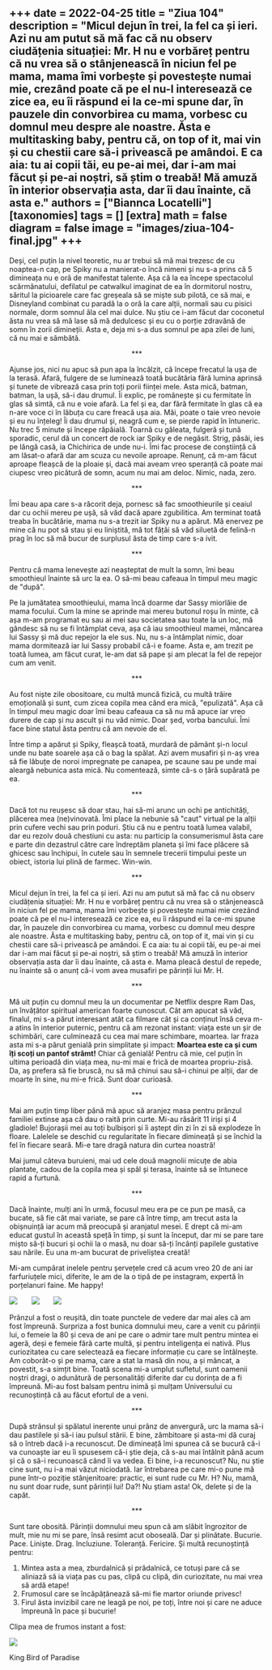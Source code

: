 
+++
date = 2022-04-25
title = "Ziua 104"
description = "Micul dejun în trei, la fel ca și ieri. Azi nu am putut să mă fac că nu observ ciudățenia situației: Mr. H nu e vorbăreț pentru că nu vrea să o stânjenească în niciun fel pe mama, mama îmi vorbește și povestește numai mie, crezând poate că pe el nu-l interesează ce zice ea, eu îi răspund ei la ce-mi spune dar, în pauzele din convorbirea cu mama, vorbesc cu domnul meu despre ale noastre. Ăsta e multitasking baby, pentru că, on top of it, mai vin și cu chestii care să-i privească pe amândoi. E ca aia: tu ai copii tăi, eu pe-ai mei, dar i-am mai făcut și pe-ai noștri, să știm o treabă! Mă amuză în interior observația asta, dar îi dau înainte, că asta e."
authors = ["Biannca Locatelli"]
[taxonomies]
tags = []
[extra]
math = false
diagram = false
image = "images/ziua-104-final.jpg"
+++
---

Deși, cel puțin la nivel teoretic, nu ar trebui să mă mai trezesc de cu noaptea-n cap, pe Spiky nu a manierat-o încă nimeni și nu s-a prins că 5 dimineața nu e oră de manifestat talente. Așa că la ea începe spectacolul scărmănatului, defilatul pe catwalkul imaginat de ea în dormitorul nostru, săritul la picioarele care fac greșeala să se miște sub pilotă, ce să mai, e Disneyland combinat cu paradă la o oră la care alții, normali sau cu pisici normale, dorm somnul ăla cel mai dulce. Nu știu ce i-am făcut dar coconetul ăsta nu vrea să mă lase să mă dedulcesc și eu cu o porție zdravănă de somn în zorii dimineții. Asta e, deja mi s-a dus somnul pe apa zilei de luni, că nu mai e sâmbătă.

<p style="text-align: center;">***</p>

Ajunse jos, nici nu apuc să pun apa la încălzit, că începe frecatul la ușa de la terasă. Afară, fulgere de se luminează toată bucătăria fără lumina aprinsă și tunete de vibrează casa prin toți porii ființei mele. Asta mică, batman, batman, la ușă, să-i dau drumul. Îi explic, pe românește și cu fermitate în glas să simtă, că nu e voie afară. La fel și ea, dar fără fermitate în glas că ea n-are voce ci în lăbuța cu care freacă ușa aia. Măi, poate o taie vreo nevoie și eu nu înțeleg! Îi dau drumul și, neagră cum e, se pierde rapid în întuneric. Nu trec 5 minute și începe răpăială. Toarnă cu găleata, fulgeră și tună sporadic, cerul dă un concert de rock iar Spiky e de negăsit. Strig, pâsâi, ies pe lângă casă, ia Chichirica de unde nu-i. Îmi fac procese de conștiință că am lăsat-o afară dar am scuza cu nevoile aproape. Renunț, că m-am făcut aproape fleașcă de la ploaie și, dacă mai aveam vreo speranță că poate mai ciupesc vreo picătură de somn, acum nu mai am deloc. Nimic, nada, zero.

<p style="text-align: center;">***</p>

Îmi beau apa care s-a răcorit deja, pornesc să fac smoothieurile și ceaiul dar cu ochii mereu pe ușă, să văd dacă apare zgubilitica. Am terminat toată treaba în bucătărie, mama nu s-a trezit iar Spiky nu a apărut. Mă enervez pe mine că nu pot să stau și eu liniștită, mă tot fâțâi să văd siluetă de felină-n prag în loc să mă bucur de surplusul ăsta de timp care s-a ivit.

<p style="text-align: center;">***</p>

Pentru că mama lenevește azi neașteptat de mult la somn, îmi beau smoothieul înainte să urc la ea. O să-mi beau cafeaua în timpul meu magic de "după".

Pe la jumătatea smoothieului, mama încă doarme dar Sassy miorlăie de mama focului. Cum la mine se aprinde mai mereu butonul roșu în minte, că așa m-am programat eu sau ai mei sau societatea sau toate la un loc, mă gândesc să nu se fi întâmplat ceva, așa că iau smoothieul mamei, mâncarea lui Sassy și mă duc repejor la ele sus. Nu, nu s-a întâmplat nimic, doar mama dormitează iar lui Sassy probabil că-i e foame. Asta e, am trezit pe toată lumea, am făcut curat, le-am dat să pape și am plecat la fel de repejor cum am venit.

<p style="text-align: center;">***</p>

Au fost niște zile obositoare, cu multă muncă fizică, cu multă trăire emoțională și sunt, cum zicea copila mea când era mică, "epulizată". Așa că în timpul meu magic doar îmi beau cafeaua ca să nu mă apuce iar vreo durere de cap și nu ascult și nu văd nimic. Doar șed, vorba bancului. Îmi face bine statul ăsta pentru că am nevoie de el.

Între timp a apărut și Spiky, fleașcă toată, murdară de pământ și-n locul unde nu bate soarele așa că o bag la spălat. Azi avem musafiri și n-aș vrea să fie lăbuțe de noroi impregnate pe canapea, pe scaune sau pe unde mai aleargă nebunica asta mică. Nu comentează, simte că-s o țâră supărată pe ea.

<p style="text-align: center;">***</p>

Dacă tot nu reușesc să doar stau, hai să-mi arunc un ochi pe antichități, plăcerea mea (ne)vinovată. Îmi place la nebunie să "caut" virtual pe la alții prin cufere vechi sau prin poduri. Știu că nu e pentru toată lumea valabil, dar eu rezolv două chestiuni cu asta: nu particip la consumerismul ăsta care e parte din dezastrul către care îndreptăm planeta și îmi face plăcere să ghicesc sau închipui, în cutele sau în semnele trecerii timpului peste un obiect, istoria lui plină de farmec. Win-win.

<p style="text-align: center;">***</p>

Micul dejun în trei, la fel ca și ieri. Azi nu am putut să mă fac că nu observ ciudățenia situației: Mr. H nu e vorbăreț pentru că nu vrea să o stânjenească în niciun fel pe mama, mama îmi vorbește și povestește numai mie crezând poate că pe el nu-l interesează ce zice ea, eu îi răspund ei la ce-mi spune dar, în pauzele din convorbirea cu mama, vorbesc cu domnul meu despre ale noastre. Ăsta e multitasking baby, pentru că, on top of it, mai vin și cu chestii care să-i privească pe amândoi. E ca aia: tu ai copii tăi, eu pe-ai mei dar i-am mai făcut și pe-ai noștri, să știm o treabă! Mă amuză în interior observația asta dar îi dau înainte, că asta e. Mama pleacă destul de repede, nu înainte să o anunț că-i vom avea musafiri pe părinții lui Mr. H.

<p style="text-align: center;">***</p>

Mă uit puțin cu domnul meu la un documentar pe Netflix despre Ram Das, un învățător spiritual american foarte cunoscut. Cât am apucat să văd, finalul, mi s-a părut interesant atât ca filmare cât și ca conținut însă ceva m-a atins în interior puternic, pentru că am rezonat instant: viața este un șir de schimbări, care culminează cu cea mai mare schimbare, moartea. Iar fraza asta mi s-a părut genială prin simplitate și impact: **Moartea este ca și cum îți scoți un pantof strâmt!** Chiar că genială! Pentru că mie, cel puțin în ultima perioadă din viața mea, nu-mi mai e frică de moartea propriu-zisă. Da, aș prefera să fie bruscă, nu să mă chinui sau să-i chinui pe alții, dar de moarte în sine, nu mi-e frică. Sunt doar curioasă.

<p style="text-align: center;">***</p>

Mai am puțin timp liber până mă apuc să aranjez masa pentru prânzul familiei extinse așa că dau o raită prin curte. Mi-au răsărit 11 iriși și 4 gladiole! Bujorașii mei au toți bulbișori și îi aștept din zi în zi să explodeze în floare. Lalelele se deschid cu regularitate în fiecare dimineață și se închid la fel în fiecare seară. Mi-e tare dragă natura din curtea noastră!

Mai jumul câteva buruieni, mai ud cele două magnolii micuțe de abia plantate, cadou de la copila mea și spăl și terasa, înainte să se întunece rapid a furtună.

<p style="text-align: center;">***</p>

Dacă înainte, mulți ani în urmă, focusul meu era pe ce pun pe masă, ca bucate, să fie cât mai variate, se pare că între timp, am trecut asta la obișnuință iar acum mă preocupă și aranjatul mesei. E drept că mi-am educat gustul în această speță în timp, și sunt la început, dar mi se pare tare mișto să-ți bucuri și ochii la o masă, nu doar să-ți încânți papilele gustative sau nările. Eu una m-am bucurat de priveliștea creată!

Mi-am cumpărat inelele pentru șervețele cred că acum vreo 20 de ani iar farfuriuțele mici, diferite, le am de la o tipă de pe instagram, expertă în porțelanuri faine. Me happy!


<div class="flex justify-center ">
  <img src="images/104-1-576x1024.jpeg" /> &nbsp; &nbsp; &nbsp;
   <img src="images/104-2-576x1024.jpeg" /> &nbsp; &nbsp; &nbsp;
   <img src="images/104-4-576x1024.jpeg" />
</div>


Prânzul a fost o reușită, din toate punctele de vedere dar mai ales că am fost împreună. Surpriza a fost bunica domnului meu, care a venit cu părinții lui, o femeie la 80 și ceva de ani pe care o admir tare mult pentru mintea ei ageră, deși e femeie fără carte multă, și pentru inteligența ei nativă. Plus curiozitatea cu care selectează ea fiecare informație cu care se întâlnește. Am coborât-o și pe mama, care a stat la masă din nou, a și mâncat, a povestit, s-a simțit bine. Toată scena mi-a umplut sufletul, sunt oamenii noștri dragi, o adunătură de personalități diferite dar cu dorința de a fi împreună. Mi-au fost balsam pentru inimă și mulțam Universului cu recunoștință că au făcut efortul de a veni.

<p style="text-align: center;">***</p>

După strânsul și spălatul inerente unui prânz de anvergură, urc la mama să-i dau pastilele și să-i iau pulsul stării. E bine, zâmbitoare și asta-mi dă curaj să o întreb dacă i-a recunoscut. De dimineață îmi spunea că se bucură că-i va cunoaște iar eu îi spusesem că-i știe deja, că s-au mai întâlnit până acum și că o să-i recunoască când îi va vedea. Ei bine, i-a recunoscut? Nu, nu știe cine sunt, nu i-a mai văzut niciodată. Iar întrebarea pe care mi-o pune mă pune într-o poziție stânjenitoare: practic, ei sunt rude cu Mr. H? Nu, mamă, nu sunt doar rude, sunt părinții lui! Da?! Nu știam asta! Ok, delete și de la capăt.

<p style="text-align: center;">***</p>

Sunt tare obosită. Părinții domnului meu spun că am slăbit îngrozitor de mult, mie nu mi se pare, însă resimt acut oboseală. Dar și plinătate. Bucurie. Pace. Liniște. Drag. Incluziune. Toleranță. Fericire. Și multă recunoștință pentru:
1. Mintea asta a mea, zburdalnică și prădalnică, ce totuși pare că se aliniază să ia viața pas cu pas, clipă cu clipă, din curiozitate, nu mai vrea să ardă etape!
2. Frumosul care se încăpățânează să-mi fie martor oriunde privesc!
3. Firul ăsta invizibil care ne leagă pe noi, pe toți, între noi și care ne aduce împreună în pace și bucurie!

Clipa mea de frumos instant a fost:

<div class="flex justify-center">
  <img src="images/104.jpeg" />
</div>

King Bird of Paradise
